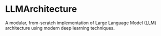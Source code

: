 # LLMArchitecture
A modular, from-scratch implementation of Large Language Model (LLM) architecture using modern deep learning techniques.
